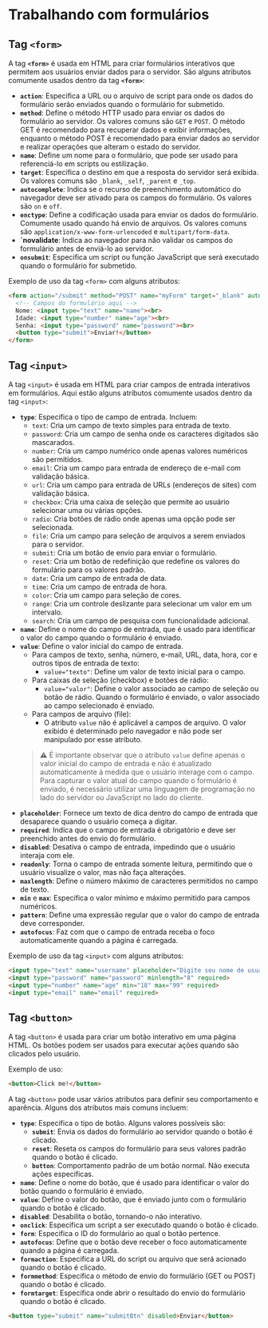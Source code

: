# Trabalhando com formulários

## Tag **`<form>`**
A tag **`<form>`** é usada em HTML para criar formulários interativos que permitem aos usuários enviar dados para o servidor. São alguns atributos comumente usados dentro da tag **`<form>`**:

- **`action`**: Especifica a URL ou o arquivo de script para onde os dados do formulário serão enviados quando o formulário for submetido.
- **`method`**: Define o método HTTP usado para enviar os dados do formulário ao servidor. Os valores comuns são `GET` e `POST`. O método GET é recomendado para recuperar dados e exibir informações, enquanto o método POST é recomendado para enviar dados ao servidor e realizar operações que alteram o estado do servidor.
- **`name`**: Define um nome para o formulário, que pode ser usado para referenciá-lo em scripts ou estilização.
- **`target`**: Especifica o destino em que a resposta do servidor será exibida. Os valores comuns são `_blank`, `_self`, `_parent` e `_top`.
- **`autocomplete`**: Indica se o recurso de preenchimento automático do navegador deve ser ativado para os campos do formulário. Os valores são `on` e `off`.
- **`enctype`**: Define a codificação usada para enviar os dados do formulário. Comumente usado quando há envio de arquivos. Os valores comuns são `application/x-www-form-urlencoded` e `multipart/form-data`.
- **`novalidate**: Indica ao navegador para não validar os campos do formulário antes de enviá-lo ao servidor.
- **`onsubmit`**: Especifica um script ou função JavaScript que será executado quando o formulário for submetido.

Exemplo de uso da tag `<form>` com alguns atributos:

```html
<form action="/submit" method="POST" name="myForm" target="_blank" autocomplete="on">
  <!-- Campos do formulário aqui -->
  Nome: <input type="text" name="name"><br>
  Idade: <input type="number" name="age"><br>
  Senha: <input type="password" name="password"><br>
  <button type="submit">Enviar!</button>
</form>
```

## Tag `<input>`
A tag `<input>` é usada em HTML para criar campos de entrada interativos em formulários. Aqui estão alguns atributos comumente usados dentro da tag `<input>`:

- **`type`**: Especifica o tipo de campo de entrada. Incluem:
    - `text`: Cria um campo de texto simples para entrada de texto.
    - `password`: Cria um campo de senha onde os caracteres digitados são mascarados.
    - `number`: Cria um campo numérico onde apenas valores numéricos são permitidos.
    - `email`: Cria um campo para entrada de endereço de e-mail com validação básica.
    - `url`: Cria um campo para entrada de URLs (endereços de sites) com validação básica.
    - `checkbox`: Cria uma caixa de seleção que permite ao usuário selecionar uma ou várias opções.
    - `radio`: Cria botões de rádio onde apenas uma opção pode ser selecionada.
    - `file`: Cria um campo para seleção de arquivos a serem enviados para o servidor.
    - `submit`: Cria um botão de envio para enviar o formulário.
    - `reset`: Cria um botão de redefinição que redefine os valores do formulário para os valores padrão.
    - `date`: Cria um campo de entrada de data.
    - `time`: Cria um campo de entrada de hora.
    - `color`: Cria um campo para seleção de cores.
    - `range`: Cria um controle deslizante para selecionar um valor em um intervalo.
    - `search`: Cria um campo de pesquisa com funcionalidade adicional.
- **`name`**: Define o nome do campo de entrada, que é usado para identificar o valor do campo quando o formulário é enviado.
- **`value`**: Define o valor inicial do campo de entrada.
  - Para campos de texto, senha, número, e-mail, URL, data, hora, cor e outros tipos de entrada de texto:
    - `value="texto"`: Define um valor de texto inicial para o campo.
  - Para caixas de seleção (checkbox) e botões de rádio:
    - `value="valor"`: Define o valor associado ao campo de seleção ou botão de rádio. Quando o formulário é enviado, o valor associado ao campo selecionado é enviado.
  - Para campos de arquivo (file):
    - O atributo `value` não é aplicável a campos de arquivo. O valor exibido é determinado pelo navegador e não pode ser manipulado por esse atributo.
  > **⚠️** É importante observar que o atributo `value` define apenas o valor inicial do campo de entrada e não é atualizado automaticamente à medida que o usuário interage com o campo. Para capturar o valor atual do campo quando o formulário é enviado, é necessário utilizar uma linguagem de programação no lado do servidor ou JavaScript no lado do cliente.
- **`placeholder`**: Fornece um texto de dica dentro do campo de entrada que desaparece quando o usuário começa a digitar.
- **`required`**: Indica que o campo de entrada é obrigatório e deve ser preenchido antes do envio do formulário.
- **`disabled`**: Desativa o campo de entrada, impedindo que o usuário interaja com ele.
- **`readonly`**: Torna o campo de entrada somente leitura, permitindo que o usuário visualize o valor, mas não faça alterações.
- **`maxlength`**: Define o número máximo de caracteres permitidos no campo de texto.
- **`min`** e **`max`**: Especifica o valor mínimo e máximo permitido para campos numéricos.
- **`pattern`**: Define uma expressão regular que o valor do campo de entrada deve corresponder.
- **`autofocus`**: Faz com que o campo de entrada receba o foco automaticamente quando a página é carregada.

Exemplo de uso da tag `<input>` com alguns atributos:

```html
<input type="text" name="username" placeholder="Digite seu nome de usuário" required>
<input type="password" name="password" minlength="8" required>
<input type="number" name="age" min="18" max="99" required>
<input type="email" name="email" required>
```

## Tag `<button>`
A tag `<button>` é usada para criar um botão interativo em uma página HTML. Os botões podem ser usados para executar ações quando são clicados pelo usuário.

Exemplo de uso:

```html
<button>Click me!</button>
```
A tag `<button>` pode usar vários atributos para definir seu comportamento e aparência. Alguns dos atributos mais comuns incluem:

- **`type`**: Especifica o tipo de botão. Alguns valores possíveis são:
  - **`submit`**: Envia os dados do formulário ao servidor quando o botão é clicado.
  - **`reset`**: Reseta os campos do formulário para seus valores padrão quando o botão é clicado.
  - **`button`**: Comportamento padrão de um botão normal. Não executa ações específicas.
- **`name`**: Define o nome do botão, que é usado para identificar o valor do botão quando o formulário é enviado.
- **`value`**: Define o valor do botão, que é enviado junto com o formulário quando o botão é clicado.
- **`disabled`**: Desabilita o botão, tornando-o não interativo.
- **`onclick`**: Especifica um script a ser executado quando o botão é clicado.
- **`form`**: Especifica o ID do formulário ao qual o botão pertence.
- **`autofocus`**: Define que o botão deve receber o foco automaticamente quando a página é carregada.
- **`formaction`**: Especifica a URL do script ou arquivo que será acionado quando o botão é clicado.
- **`formmethod`**: Especifica o método de envio do formulário (GET ou POST) quando o botão é clicado.
- **`formtarget`**: Especifica onde abrir o resultado do envio do formulário quando o botão é clicado.

```html
<button type="submit" name="submitBtn" disabled>Enviar</button>
```
